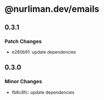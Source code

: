 # @nurliman.dev/emails

## 0.3.1

### Patch Changes

- e280b91: update dependencies

## 0.3.0

### Minor Changes

- fb8c8fc: update dependencies
